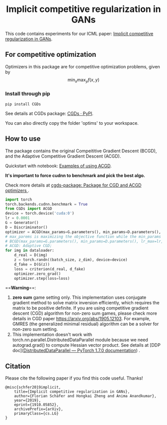<h1 align="center">Implicit competitive regularization in GANs</h1>

This code contains experiments for our ICML paper: [Implicit competitive regularization in GANs](http://proceedings.mlr.press/v119/schaefer20a.html).
## For competitive optimization

Optimizers in this package are for competitive optimization problems, given by 
$$
\min_{x}\max_{y} f(x,y)
$$

### Install through pip

`pip install CGDs`

See details at CGDs package: [CGDs · PyPI](https://pypi.org/project/CGDs/). 

You can also directly copy the folder 'optims' to your workspace. 

## How to use

The package contains the original Compeititive Gradient Descent (BCGD), and the Adaptive Competitive Gradient Descent (ACGD). 

Quickstart with notebook: [Examples of using ACGD](https://colab.research.google.com/drive/1-52aReaBAPNBtq2NcHxKkVIbdVXdyqtH?usp=sharing). 


**It's important to force cudnn to benchmark and pick the best algo.**

Check more details at [cgds-package: Package for CGD and ACGD optimizers ](https://github.com/devzhk/cgds-package). 

```python
import torch
torch.backends.cudnn.benchmark = True
from CGDs import ACGD
device = torch.device('cuda:0')
lr = 0.0001
G = Generator()
D = Discriminator()
optimizer = ACGD(max_params=G.parameters(), min_params=D.parameters(), lr_max=lr, lr_min=lr, device=device)
# max_parems is maximizing the objective function while the min_params is trying to minimizing it. 
# BCGD(max_params=G.parameters(), min_params=D.parameters(), lr_max=lr, lr_min=lr, device=device)
# ACGD: Adaptive CGD;
for img in dataloader:
    d_real = D(img)
    z = torch.randn((batch_size, z_dim), device=device)
    d_fake = D(G(z))
    loss = criterion(d_real, d_fake)
    optimizer.zero_grad()
    optimizer.step(loss=loss)
```
==**Warning**==: 

1. **zero sum** game setting only. This implementation uses conjugate gradient method to solve matrix inversion efficiently, which requires the matrix to be positive definite. If you are using competitive gradient descent (CGD) algorithm for non-zero sum games, please check more details in CGD paper https://arxiv.org/abs/1905.12103. For example, GMRES (the generalized minimal residual) algorithm can be a solver for non-zero sum setting. 
2. This implementation doesn't work with torch.nn.parallel.DistributedDataParallel module because we need autograd.grad() to compute Hessian vector product. See details at [DDP doc]([DistributedDataParallel — PyTorch 1.7.0 documentation](https://pytorch.org/docs/stable/generated/torch.nn.parallel.DistributedDataParallel.html)) .


## Citation
Please cite the following paper if you find this code useful. Thanks!
```
@misc{schfer2019implicit,
    title={Implicit competitive regularization in GANs},
    author={Florian Schäfer and Hongkai Zheng and Anima Anandkumar},
    year={2019},
    eprint={1910.05852},
    archivePrefix={arXiv},
    primaryClass={cs.LG}
}
```
